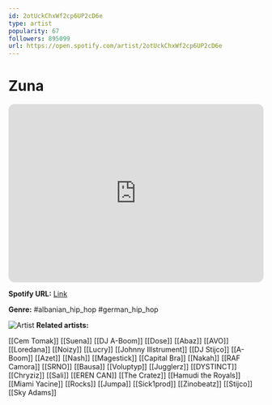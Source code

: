 ```yaml
---
id: 2otUckChxWf2cp6UP2cD6e
type: artist
popularity: 67
followers: 895099
url: https://open.spotify.com/artist/2otUckChxWf2cp6UP2cD6e
---
```

# Zuna

<iframe style="border-radius:12px" src="https://open.spotify.com/embed/artist/2otUckChxWf2cp6UP2cD6e" width="100%" height="352" frameBorder="0" allowfullscreen="" allow="autoplay; clipboard-write; encrypted-media; fullscreen; picture-in-picture" loading="lazy"></iframe>

**Spotify URL:** [Link](https://open.spotify.com/artist/2otUckChxWf2cp6UP2cD6e)

**Genre:**  #albanian_hip_hop #german_hip_hop

![Artist](https://i.scdn.co/image/ab6761610000e5ebd694eec4ddc70ba05185aee2)
**Related artists:**

[[Cem Tomak]]
[[Suena]]
[[DJ A-Boom]]
[[Dose]]
[[Abaz]]
[[AVO]]
[[Loredana]]
[[Noizy]]
[[Lucry]]
[[Johnny Illstrument]]
[[DJ Stijco]]
[[A-Boom]]
[[Azet]]
[[Nash]]
[[Magestick]]
[[Capital Bra]]
[[Nakah]]
[[RAF Camora]]
[[SRNO]]
[[Bausa]]
[[Voluptyp]]
[[Jugglerz]]
[[DYSTINCT]]
[[Chryziz]]
[[Sali]]
[[EREN CAN]]
[[The Cratez]]
[[Hamudi the Royals]]
[[Miami Yacine]]
[[Rocks]]
[[Jumpa]]
[[Sick1prod]]
[[Zinobeatz]]
[[Stijco]]
[[Sky Adams]]
